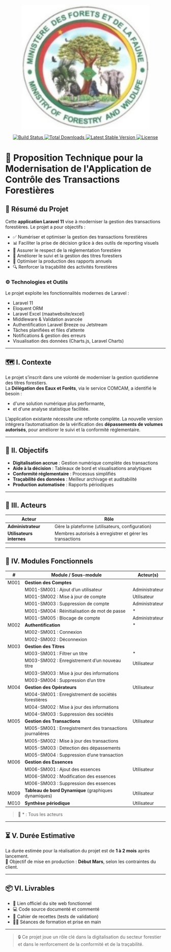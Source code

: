 <p align="center">
  <a href="https://laravel.com" target="_blank">
    <img src="logo.jpg" width="400" alt="Laravel Logo">
  </a>
</p>

<p align="center">
  <a href="https://github.com/laravel/framework/actions">
    <img src="https://github.com/laravel/framework/workflows/tests/badge.svg" alt="Build Status">
  </a>
  <a href="https://packagist.org/packages/laravel/framework">
    <img src="https://img.shields.io/packagist/dt/laravel/framework" alt="Total Downloads">
  </a>
  <a href="https://packagist.org/packages/laravel/framework">
    <img src="https://img.shields.io/packagist/v/laravel/framework" alt="Latest Stable Version">
  </a>
  <a href="https://packagist.org/packages/laravel/framework">
    <img src="https://img.shields.io/packagist/l/laravel/framework" alt="License">
  </a>
</p>

# 🌳 Proposition Technique pour la Modernisation de l'Application de Contrôle des Transactions Forestières

## 📝 Résumé du Projet

Cette **application Laravel 11** vise à moderniser la gestion des transactions forestières. Le projet a pour objectifs :

- ✅ Numériser et optimiser la gestion des transactions forestières  
- 📊 Faciliter la prise de décision grâce à des outils de reporting visuels  
- 📜 Assurer le respect de la réglementation forestière  
- 🌲 Améliorer le suivi et la gestion des titres forestiers  
- 🧾 Optimiser la production des rapports annuels  
- 🔍 Renforcer la traçabilité des activités forestières  

### ⚙️ Technologies et Outils

Le projet exploite les fonctionnalités modernes de Laravel :

- Laravel 11
- Eloquent ORM
- Laravel Excel (maatwebsite/excel)
- Middleware & Validation avancée
- Authentification Laravel Breeze ou Jetstream
- Tâches planifiées et files d’attente
- Notifications & gestion des erreurs
- Visualisation des données (Charts.js, Laravel Charts)

---

## 🗺️ I. Contexte

Le projet s’inscrit dans une volonté de moderniser la gestion quotidienne des titres forestiers.  
La **Délégation des Eaux et Forêts**, via le service COMCAM, a identifié le besoin :

- d'une solution numérique plus performante,
- et d'une analyse statistique facilitée.

L’application existante nécessite une refonte complète. La nouvelle version intégrera l’automatisation de la vérification des **dépassements de volumes autorisés**, pour améliorer le suivi et la conformité réglementaire.

---

## 🎯 II. Objectifs

- **Digitalisation accrue** : Gestion numérique complète des transactions
- **Aide à la décision** : Tableaux de bord et visualisations analytiques
- **Conformité réglementaire** : Processus simplifiés
- **Traçabilité des données** : Meilleur archivage et auditabilité
- **Production automatisée** : Rapports périodiques

---

## 👥 III. Acteurs

| Acteur           | Rôle                                                                 |
|------------------|----------------------------------------------------------------------|
| **Administrateur** | Gère la plateforme (utilisateurs, configuration)                    |
| **Utilisateurs internes** | Membres autorisés à enregistrer et gérer les transactions        |

---

## 🧩 IV. Modules Fonctionnels

| #   | Module / Sous-module                                    | Acteur(s)           |
|-----|----------------------------------------------------------|---------------------|
| M001 | **Gestion des Comptes**                                 |                     |
|      | M001-SM001 : Ajout d’un utilisateur                     | Administrateur      |
|      | M001-SM002 : Mise à jour de compte                      | Utilisateur         |
|      | M001-SM003 : Suppression de compte                      | Administrateur      |
|      | M001-SM004 : Réinitialisation de mot de passe           | *                   |
|      | M001-SM005 : Blocage de compte                          | Administrateur      |
| M002 | **Authentification**                                    | *                   |
|      | M002-SM001 : Connexion                                  |                     |
|      | M002-SM002 : Déconnexion                                |                     |
| M003 | **Gestion des Titres**                                  |                     |
|      | M003-SM001 : Filtrer un titre                           | *                   |
|      | M003-SM002 : Enregistrement d’un nouveau titre          | Utilisateur         |
|      | M003-SM003 : Mise à jour des informations               |                     |
|      | M003-SM004 : Suppression d’un titre                     |                     |
| M004 | **Gestion des Opérateurs**                              | Utilisateur         |
|      | M004-SM001 : Enregistrement de sociétés forestières     |                     |
|      | M004-SM002 : Mise à jour des informations               |                     |
|      | M004-SM003 : Suppression des sociétés                   |                     |
| M005 | **Gestion des Transactions**                            | Utilisateur         |
|      | M005-SM001 : Enregistrement des transactions journalières |                   |
|      | M005-SM002 : Mise à jour des transactions               |                     |
|      | M005-SM003 : Détection des dépassements                 |                     |
|      | M005-SM004 : Suppression d’une transaction              |                     |
| M006 | **Gestion des Essences**                                |                     |
|      | M006-SM001 : Ajout des essences                         | Utilisateur         |
|      | M006-SM002 : Modification des essences                  |                     |
|      | M006-SM003 : Suppression des essences                   |                     |
| M009 | **Tableau de bord Dynamique** (graphiques dynamiques)   | Utilisateur         |
| M010 | **Synthèse périodique**                                 | Utilisateur         |

> 🟰 * : Tous les acteurs

---

## ⏳ V. Durée Estimative

La durée estimée pour la réalisation du projet est de **1 à 2 mois** après lancement.  
📅 Objectif de mise en production : **Début Mars**, selon les contraintes du client.

---

## 📦 VI. Livrables

- 🔗 Lien officiel du site web fonctionnel  
- 💻 Code source documenté et commenté  
- 📘 Cahier de recettes (tests de validation)  
- 🧑‍🏫 Séances de formation et prise en main  

---

> 🔒 Ce projet joue un rôle clé dans la digitalisation du secteur forestier et dans le renforcement de la conformité et de la traçabilité.

